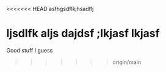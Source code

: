 <<<<<<< HEAD
 asfhgsdflkjhsadlfj
 
 
 ljsdlfk aljs dajdsf ;lkjasf lkjasf 
=======





Good stuff I guess


>>>>>>> origin/main
